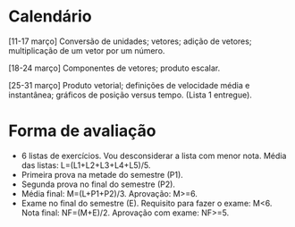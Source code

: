 # Calendário

[11-17 março] Conversão de unidades; vetores; adição de vetores; multiplicação de um vetor por um número.

[18-24 março] Componentes de vetores; produto escalar.

[25-31 março] Produto vetorial; definições de velocidade média e instantânea; gráficos de posição versus tempo. (Lista 1 entregue).

# Forma de avaliação

- 6 listas de exercícios. Vou desconsiderar a lista com menor nota. Média das listas: L=(L1+L2+L3+L4+L5)/5.
- Primeira prova na metade do semestre (P1).
- Segunda prova no final do semestre (P2).
- Média final: M=(L+P1+P2)/3. Aprovação: M>=6.
- Exame no final do semestre (E). Requisito para fazer o exame: M<6. Nota final: NF=(M+E)/2. Aprovação com exame: NF>=5.
